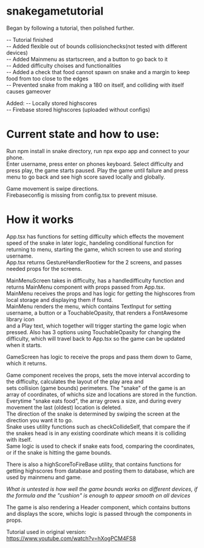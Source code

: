 # snakegametutorial
 Began by following a tutorial, then polished further.  

 -- Tutorial finished  
 -- Added flexible out of bounds collisionchecks(not tested with different devices)  
 -- Added Mainmenu as startscreen, and a button to go back to it  
 -- Added difficulty choises and functionalities  
 -- Added a check that food cannot spawn on snake and a margin to keep food from too close to the edges  
 -- Prevented snake from making a 180 on itself, and colliding with itself causes gameover  


 Added:
 -- Locally stored highscores  
 -- Firebase stored highscores (uploaded without configs)  


# Current state and how to use:  
Run npm install in snake directory, run npx expo app and connect to your phone.  
Enter username, press enter on phones keyboard. 
Select difficulty and press play, the game starts paused. Play the game until failure and press menu to go back and see high score saved locally and globally.  
  
Game movement is swipe directions.  
Firebaseconfig is missing from config.tsx to prevent misuse.    
  
# How it works  
App.tsx has functions for setting difficulty which effects the movement speed of the snake in later logic,
handeling conditional function for returning to menu, starting the game, which screen to use and storing username.  
App.tsx returns GestureHandlerRootiew for the 2 screens, and passes needed props for the screens.  

MainMenuScreen takes in difficulty, has a handledifficulty function and returns MainMenu component with props passed from App.tsx.  
MainMenu receives the props and has logic for getting the highscores from local storage and displaying them if found.  
MainMenu renders the menu, which contains TextInput for setting username, a button or a TouchableOpasity, that renders a FontAwesome library icon  
and a Play text, which together will trigger starting the game logic when pressed. Also has 3 options using TouchableOpasity for changing the difficulty, 
which will travel back to App.tsx so the game can be updated when it starts.  

GameScreen has logic to receive the props and pass them down to Game, which it returns.  

Game component receives the props, sets the move interval according to the difficulty, calculates the layout of the play area and  
sets collision (game bounds) perimeters. The "snake" of the game is an array of coordinates, of whichs size and locations are stored in the function.  
Everytime "snake eats food", the array grows a size, and during every movement the last (oldest) location is deleted.  
The direction of the snake is determined by swiping the screen at the direction you want it to go.  
Snake uses utility functions such as checkCollideSelf, that compare the if the snakes head is in any existing coordinate which means it is colliding with itself.  
Same logic is used to check if snake eats food, comparing the coordinates, or if the snake is hitting the game bounds.  
  
There is also a highScoreToFireBase utility, that contains functions for getting highscores from database and posting them to database, which are used by mainmenu and game.  

  
*What is untested is how well the game bounds works on different devices, if the formula and the "cushion" is enough to appear smooth on all devices*  
  
The game is also rendering a Header component, which contains buttons and displays the score, whichs logic is passed through the components in props.  



Tutorial used in original version:  
https://www.youtube.com/watch?v=hXogPCM4FS8  
